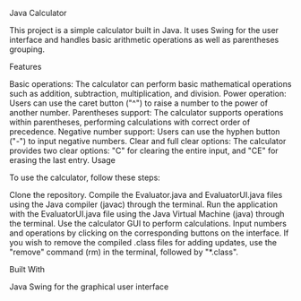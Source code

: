Java Calculator

This project is a simple calculator built in Java. It uses Swing for the user interface and handles basic arithmetic operations as well as parentheses grouping.

Features

Basic operations: The calculator can perform basic mathematical operations such as addition, subtraction, multiplication, and division.
Power operation: Users can use the caret button ("^") to raise a number to the power of another number.
Parentheses support: The calculator supports operations within parentheses, performing calculations with correct order of precedence.
Negative number support: Users can use the hyphen button ("-") to input negative numbers.
Clear and full clear options: The calculator provides two clear options: "C" for clearing the entire input, and "CE" for erasing the last entry.
Usage

To use the calculator, follow these steps:

Clone the repository.
Compile the Evaluator.java and EvaluatorUI.java files using the Java compiler (javac) through the terminal.
Run the application with the EvaluatorUI.java file using the Java Virtual Machine (java) through the terminal.
Use the calculator GUI to perform calculations. Input numbers and operations by clicking on the corresponding buttons on the interface.
If you wish to remove the compiled .class files for adding updates, use the "remove" command (rm) in the terminal, followed by "*.class".

Built With

Java
Swing for the graphical user interface